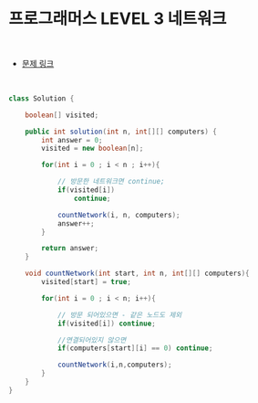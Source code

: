 # 프로그래머스 LEVEL 3 네트워크

</br>

- [문제 링크](https://programmers.co.kr/learn/courses/30/lessons/43162?language=java)

</br>

```java
class Solution {

    boolean[] visited;

    public int solution(int n, int[][] computers) {
        int answer = 0;
        visited = new boolean[n];

        for(int i = 0 ; i < n ; i++){

            // 방문한 네트워크면 continue;
            if(visited[i])
                continue;

            countNetwork(i, n, computers);
            answer++;
        }

        return answer;
    }

    void countNetwork(int start, int n, int[][] computers){
        visited[start] = true;

        for(int i = 0 ; i < n; i++){

            // 방문 되어있으면 - 같은 노드도 제외
            if(visited[i]) continue;

            //연결되어있지 않으면
            if(computers[start][i] == 0) continue;

            countNetwork(i,n,computers);
        }
    }
}

```

